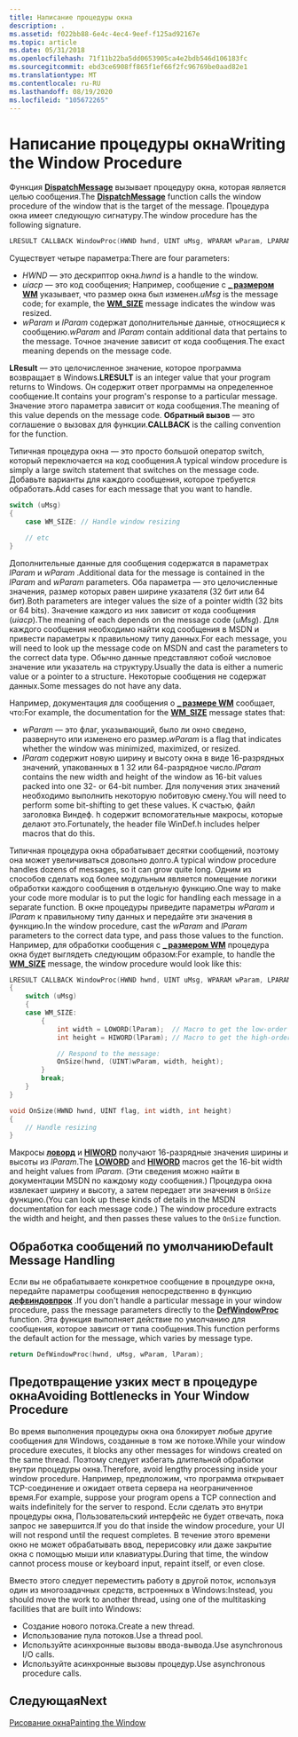 ```yaml
---
title: Написание процедуры окна
description: .
ms.assetid: f022bb88-6e4c-4ec4-9eef-f125ad92167e
ms.topic: article
ms.date: 05/31/2018
ms.openlocfilehash: 71f11b22ba5dd0653905ca4e2bdb546d106183fc
ms.sourcegitcommit: ebd3ce6908ff865f1ef66f2fc96769be0aad82e1
ms.translationtype: MT
ms.contentlocale: ru-RU
ms.lasthandoff: 08/19/2020
ms.locfileid: "105672265"
---
```

# <a name="writing-the-window-procedure"></a><span data-ttu-id="30429-103">Написание процедуры окна</span><span class="sxs-lookup"><span data-stu-id="30429-103">Writing the Window Procedure</span></span>

<span data-ttu-id="30429-104">Функция [**DispatchMessage**](/windows/desktop/api/winuser/nf-winuser-dispatchmessage) вызывает процедуру окна, которая является целью сообщения.</span><span class="sxs-lookup"><span data-stu-id="30429-104">The [**DispatchMessage**](/windows/desktop/api/winuser/nf-winuser-dispatchmessage) function calls the window procedure of the window that is the target of the message.</span></span> <span data-ttu-id="30429-105">Процедура окна имеет следующую сигнатуру.</span><span class="sxs-lookup"><span data-stu-id="30429-105">The window procedure has the following signature.</span></span>

```C++
LRESULT CALLBACK WindowProc(HWND hwnd, UINT uMsg, WPARAM wParam, LPARAM lParam);
```

<span data-ttu-id="30429-106">Существует четыре параметра:</span><span class="sxs-lookup"><span data-stu-id="30429-106">There are four parameters:</span></span>

- <span data-ttu-id="30429-107">*HWND* — это дескриптор окна.</span><span class="sxs-lookup"><span data-stu-id="30429-107">*hwnd* is a handle to the window.</span></span>
- <span data-ttu-id="30429-108">*uiacp* — это код сообщения; Например, сообщение с [**\_ размером WM**](/windows/desktop/winmsg/wm-size) указывает, что размер окна был изменен.</span><span class="sxs-lookup"><span data-stu-id="30429-108">*uMsg* is the message code; for example, the [**WM\_SIZE**](/windows/desktop/winmsg/wm-size) message indicates the window was resized.</span></span>
- <span data-ttu-id="30429-109">*wParam* и *lParam* содержат дополнительные данные, относящиеся к сообщению.</span><span class="sxs-lookup"><span data-stu-id="30429-109">*wParam* and *lParam* contain additional data that pertains to the message.</span></span> <span data-ttu-id="30429-110">Точное значение зависит от кода сообщения.</span><span class="sxs-lookup"><span data-stu-id="30429-110">The exact meaning depends on the message code.</span></span>

<span data-ttu-id="30429-111">**LResult** — это целочисленное значение, которое программа возвращает в Windows.</span><span class="sxs-lookup"><span data-stu-id="30429-111">**LRESULT** is an integer value that your program returns to Windows.</span></span> <span data-ttu-id="30429-112">Он содержит ответ программы на определенное сообщение.</span><span class="sxs-lookup"><span data-stu-id="30429-112">It contains your program's response to a particular message.</span></span> <span data-ttu-id="30429-113">Значение этого параметра зависит от кода сообщения.</span><span class="sxs-lookup"><span data-stu-id="30429-113">The meaning of this value depends on the message code.</span></span> <span data-ttu-id="30429-114">**Обратный вызов** — это соглашение о вызовах для функции.</span><span class="sxs-lookup"><span data-stu-id="30429-114">**CALLBACK** is the calling convention for the function.</span></span>

<span data-ttu-id="30429-115">Типичная процедура окна — это просто большой оператор switch, который переключается на код сообщения.</span><span class="sxs-lookup"><span data-stu-id="30429-115">A typical window procedure is simply a large switch statement that switches on the message code.</span></span> <span data-ttu-id="30429-116">Добавьте варианты для каждого сообщения, которое требуется обработать.</span><span class="sxs-lookup"><span data-stu-id="30429-116">Add cases for each message that you want to handle.</span></span>

```C++
switch (uMsg)
{
    case WM_SIZE: // Handle window resizing

    // etc
}
```

<span data-ttu-id="30429-117">Дополнительные данные для сообщения содержатся в параметрах *lParam* и *wParam* .</span><span class="sxs-lookup"><span data-stu-id="30429-117">Additional data for the message is contained in the *lParam* and *wParam* parameters.</span></span> <span data-ttu-id="30429-118">Оба параметра — это целочисленные значения, размер которых равен ширине указателя (32 бит или 64 бит).</span><span class="sxs-lookup"><span data-stu-id="30429-118">Both parameters are integer values the size of a pointer width (32 bits or 64 bits).</span></span> <span data-ttu-id="30429-119">Значение каждого из них зависит от кода сообщения (*uiacp*).</span><span class="sxs-lookup"><span data-stu-id="30429-119">The meaning of each depends on the message code (*uMsg*).</span></span> <span data-ttu-id="30429-120">Для каждого сообщения необходимо найти код сообщения в MSDN и привести параметры к правильному типу данных.</span><span class="sxs-lookup"><span data-stu-id="30429-120">For each message, you will need to look up the message code on MSDN and cast the parameters to the correct data type.</span></span> <span data-ttu-id="30429-121">Обычно данные представляют собой числовое значение или указатель на структуру.</span><span class="sxs-lookup"><span data-stu-id="30429-121">Usually the data is either a numeric value or a pointer to a structure.</span></span> <span data-ttu-id="30429-122">Некоторые сообщения не содержат данных.</span><span class="sxs-lookup"><span data-stu-id="30429-122">Some messages do not have any data.</span></span>

<span data-ttu-id="30429-123">Например, документация для сообщения о [**\_ размере WM**](/windows/desktop/winmsg/wm-size) сообщает, что:</span><span class="sxs-lookup"><span data-stu-id="30429-123">For example, the documentation for the [**WM\_SIZE**](/windows/desktop/winmsg/wm-size) message states that:</span></span>

- <span data-ttu-id="30429-124">*wParam* — это флаг, указывающий, было ли окно сведено, развернуто или изменено его размер.</span><span class="sxs-lookup"><span data-stu-id="30429-124">*wParam* is a flag that indicates whether the window was minimized, maximized, or resized.</span></span>
- <span data-ttu-id="30429-125">*lParam* содержит новую ширину и высоту окна в виде 16-разрядных значений, упакованных в 1 32 или 64-разрядное число.</span><span class="sxs-lookup"><span data-stu-id="30429-125">*lParam* contains the new width and height of the window as 16-bit values packed into one 32- or 64-bit number.</span></span> <span data-ttu-id="30429-126">Для получения этих значений необходимо выполнить некоторую побитовую смену.</span><span class="sxs-lookup"><span data-stu-id="30429-126">You will need to perform some bit-shifting to get these values.</span></span> <span data-ttu-id="30429-127">К счастью, файл заголовка Виндеф. h содержит вспомогательные макросы, которые делают это.</span><span class="sxs-lookup"><span data-stu-id="30429-127">Fortunately, the header file WinDef.h includes helper macros that do this.</span></span>

<span data-ttu-id="30429-128">Типичная процедура окна обрабатывает десятки сообщений, поэтому она может увеличиваться довольно долго.</span><span class="sxs-lookup"><span data-stu-id="30429-128">A typical window procedure handles dozens of messages, so it can grow quite long.</span></span> <span data-ttu-id="30429-129">Одним из способов сделать код более модульным является помещение логики обработки каждого сообщения в отдельную функцию.</span><span class="sxs-lookup"><span data-stu-id="30429-129">One way to make your code more modular is to put the logic for handling each message in a separate function.</span></span> <span data-ttu-id="30429-130">В окне процедуры приведите параметры *wParam* и *lParam* к правильному типу данных и передайте эти значения в функцию.</span><span class="sxs-lookup"><span data-stu-id="30429-130">In the window procedure, cast the *wParam* and *lParam* parameters to the correct data type, and pass those values to the function.</span></span> <span data-ttu-id="30429-131">Например, для обработки сообщения с [**\_ размером WM**](/windows/desktop/winmsg/wm-size) процедура окна будет выглядеть следующим образом:</span><span class="sxs-lookup"><span data-stu-id="30429-131">For example, to handle the [**WM\_SIZE**](/windows/desktop/winmsg/wm-size) message, the window procedure would look like this:</span></span>

```C++
LRESULT CALLBACK WindowProc(HWND hwnd, UINT uMsg, WPARAM wParam, LPARAM lParam)
{
    switch (uMsg)
    {
    case WM_SIZE:
        {
            int width = LOWORD(lParam);  // Macro to get the low-order word.
            int height = HIWORD(lParam); // Macro to get the high-order word.

            // Respond to the message:
            OnSize(hwnd, (UINT)wParam, width, height);
        }
        break;
    }
}

void OnSize(HWND hwnd, UINT flag, int width, int height)
{
    // Handle resizing
}
```

<span data-ttu-id="30429-132">Макросы [**ловорд**](/previous-versions/windows/desktop/legacy/ms632659(v=vs.85)) и [**HIWORD**](/previous-versions/windows/desktop/legacy/ms632657(v=vs.85)) получают 16-разрядные значения ширины и высоты из *lParam*.</span><span class="sxs-lookup"><span data-stu-id="30429-132">The [**LOWORD**](/previous-versions/windows/desktop/legacy/ms632659(v=vs.85)) and [**HIWORD**](/previous-versions/windows/desktop/legacy/ms632657(v=vs.85)) macros get the 16-bit width and height values from *lParam*.</span></span> <span data-ttu-id="30429-133">(Эти сведения можно найти в документации MSDN по каждому коду сообщения.) Процедура окна извлекает ширину и высоту, а затем передает эти значения в `OnSize` функцию.</span><span class="sxs-lookup"><span data-stu-id="30429-133">(You can look up these kinds of details in the MSDN documentation for each message code.) The window procedure extracts the width and height, and then passes these values to the `OnSize` function.</span></span>

## <a name="default-message-handling"></a><span data-ttu-id="30429-134">Обработка сообщений по умолчанию</span><span class="sxs-lookup"><span data-stu-id="30429-134">Default Message Handling</span></span>

<span data-ttu-id="30429-135">Если вы не обрабатываете конкретное сообщение в процедуре окна, передайте параметры сообщения непосредственно в функцию [**дефвиндовпрок**](/windows/desktop/api/winuser/nf-winuser-defwindowproca) .</span><span class="sxs-lookup"><span data-stu-id="30429-135">If you don't handle a particular message in your window procedure, pass the message parameters directly to the [**DefWindowProc**](/windows/desktop/api/winuser/nf-winuser-defwindowproca) function.</span></span> <span data-ttu-id="30429-136">Эта функция выполняет действие по умолчанию для сообщения, которое зависит от типа сообщения.</span><span class="sxs-lookup"><span data-stu-id="30429-136">This function performs the default action for the message, which varies by message type.</span></span>

```C++
return DefWindowProc(hwnd, uMsg, wParam, lParam);
```

## <a name="avoiding-bottlenecks-in-your-window-procedure"></a><span data-ttu-id="30429-137">Предотвращение узких мест в процедуре окна</span><span class="sxs-lookup"><span data-stu-id="30429-137">Avoiding Bottlenecks in Your Window Procedure</span></span>

<span data-ttu-id="30429-138">Во время выполнения процедуры окна она блокирует любые другие сообщения для Windows, созданные в том же потоке.</span><span class="sxs-lookup"><span data-stu-id="30429-138">While your window procedure executes, it blocks any other messages for windows created on the same thread.</span></span> <span data-ttu-id="30429-139">Поэтому следует избегать длительной обработки внутри процедуры окна.</span><span class="sxs-lookup"><span data-stu-id="30429-139">Therefore, avoid lengthy processing inside your window procedure.</span></span> <span data-ttu-id="30429-140">Например, предположим, что программа открывает TCP-соединение и ожидает ответа сервера на неограниченное время.</span><span class="sxs-lookup"><span data-stu-id="30429-140">For example, suppose your program opens a TCP connection and waits indefinitely for the server to respond.</span></span> <span data-ttu-id="30429-141">Если сделать это внутри процедуры окна, Пользовательский интерфейс не будет отвечать, пока запрос не завершится.</span><span class="sxs-lookup"><span data-stu-id="30429-141">If you do that inside the window procedure, your UI will not respond until the request completes.</span></span> <span data-ttu-id="30429-142">В течение этого времени окно не может обрабатывать ввод, перерисовку или даже закрытие окна с помощью мыши или клавиатуры.</span><span class="sxs-lookup"><span data-stu-id="30429-142">During that time, the window cannot process mouse or keyboard input, repaint itself, or even close.</span></span>

<span data-ttu-id="30429-143">Вместо этого следует переместить работу в другой поток, используя один из многозадачных средств, встроенных в Windows:</span><span class="sxs-lookup"><span data-stu-id="30429-143">Instead, you should move the work to another thread, using one of the multitasking facilities that are built into Windows:</span></span>

- <span data-ttu-id="30429-144">Создание нового потока.</span><span class="sxs-lookup"><span data-stu-id="30429-144">Create a new thread.</span></span>
- <span data-ttu-id="30429-145">Использование пула потоков.</span><span class="sxs-lookup"><span data-stu-id="30429-145">Use a thread pool.</span></span>
- <span data-ttu-id="30429-146">Используйте асинхронные вызовы ввода-вывода.</span><span class="sxs-lookup"><span data-stu-id="30429-146">Use asynchronous I/O calls.</span></span>
- <span data-ttu-id="30429-147">Используйте асинхронные вызовы процедур.</span><span class="sxs-lookup"><span data-stu-id="30429-147">Use asynchronous procedure calls.</span></span>

## <a name="next"></a><span data-ttu-id="30429-148">Следующая</span><span class="sxs-lookup"><span data-stu-id="30429-148">Next</span></span>

[<span data-ttu-id="30429-149">Рисование окна</span><span class="sxs-lookup"><span data-stu-id="30429-149">Painting the Window</span></span>](painting-the-window.md)